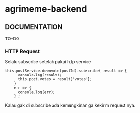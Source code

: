 # agrimeme-backend

## DOCUMENTATION

TO-DO

### HTTP Request

Selalu subscribe setelah pakai http service
```
this.postService.downvote(postId).subscribe( result => {
      console.log(result);
      this.post.votes = result['votes'];
    },
    err => {
      console.log(err);
    });
```
Kalau gak di subscribe ada kemungkinan ga kekirim request nya.

